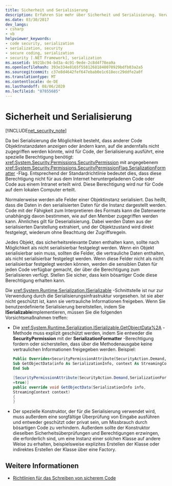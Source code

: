 ```yaml
---
title: Sicherheit und Serialisierung
description: Erfahren Sie mehr über Sicherheit und Serialisierung. Verwenden Sie securityberechtigung mit dem angegebenen Flag "SerializationFormatter", um Objektinstanzdaten anzuzeigen oder zu ändern.
ms.date: 03/30/2017
dev_langs:
- csharp
- vb
helpviewer_keywords:
- code security, serialization
- serialization, security
- secure coding, serialization
- security [.NET Framework], serialization
ms.assetid: b921bc94-bd3a-4c91-9ede-2c8d4f78ea9a
ms.openlocfilehash: 393e334e8165f55812681848070929bdfb03a2a5
ms.sourcegitcommit: c37e8d4642fef647ebab0e1c618ecc29ddfe2a0f
ms.translationtype: MT
ms.contentlocale: de-DE
ms.lasthandoff: 08/06/2020
ms.locfileid: "87855685"
---
```

# <a name="security-and-serialization"></a>Sicherheit und Serialisierung

[!INCLUDE[net_security_note](../../../includes/net-security-note-md.md)]

Da bei Serialisierung die Möglichkeit besteht, dass anderer Code Objektinstanzdaten anzeigen oder ändern kann, auf die andernfalls nicht zugegriffen werden könnte, wird für Code, der Serialisierung ausführt, eine spezielle Berechtigung benötigt: <xref:System.Security.Permissions.SecurityPermission> mit angegebenem <xref:System.Security.Permissions.SecurityPermissionFlag.SerializationFormatter> -Flag. Entsprechend der Standardrichtlinie bedeutet dies, dass diese Berechtigung nicht für aus dem Internet heruntergeladenen Code oder Code aus einem Intranet erteilt wird. Diese Berechtigung wird nur für Code auf dem lokalen Computer erteilt.  
  
 Normalerweise werden alle Felder einer Objektinstanz serialisiert. Das heißt, dass die Daten in den serialisierten Daten für die Instanz dargestellt werden. Code mit der Fähigkeit zum Interpretieren des Formats kann die Datenwerte unabhängig davon bestimmen, wie auf den Member zugegriffen werden kann. Ähnliches gilt für Deserialisierung. Dabei werden Daten aus der serialisierten Darstellung extrahiert, und der Objektzustand wird direkt festgelegt, wiederum ohne Beachtung der Zugriffsregeln.  
  
 Jedes Objekt, das sicherheitsrelevante Daten enthalten kann, sollte nach Möglichkeit als nicht serialisierbar festgelegt werden. Wenn ein Objekt serialisierbar sein muss, sollten die Felder, die vertrauliche Daten enthalten, als nicht serialisierbar festgelegt werden. Wenn diese Felder nicht als nicht serialisierbar festgelegt werden können, werden die sensiblen Daten für jeden Code verfügbar gemacht, der über die Berechtigung zum Serialisieren verfügt. Stellen Sie sicher, dass kein bösartiger Code diese Berechtigung erhalten kann.  
  
 Die <xref:System.Runtime.Serialization.ISerializable> -Schnittstelle ist nur zur Verwendung durch die Serialisierungsinfrastruktur vorgesehen. Ist sie aber nicht geschützt ist, kann sie vertrauliche Informationen freigeben. Wenn Sie benutzerdefinierte Serialisierung bereitstellen, indem Sie **ISerializable**implementieren, müssen Sie die folgenden Vorsichtsmaßnahmen treffen:  
  
- Die <xref:System.Runtime.Serialization.ISerializable.GetObjectData%2A> -Methode muss explizit geschützt werden, indem Sie entweder die **SecurityPermission** mit der **SerializationFormatter** -Berechtigung fordern oder sicherstellen, dass über die Methodenausgabe keine vertraulichen Informationen freigegeben werden. Beispiel:  
  
    ```vb  
    Public Overrides<SecurityPermissionAttribute(SecurityAction.Demand, SerializationFormatter := True)>  _  
    Sub GetObjectData(info As SerializationInfo, context As StreamingContext)  
    End Sub  
    ```  
  
    ```csharp  
    [SecurityPermissionAttribute(SecurityAction.Demand,SerializationFormatter
    =true)]  
    public override void GetObjectData(SerializationInfo info,
    StreamingContext context)  
    {  
    }  
    ```  
  
- Der spezielle Konstruktor, der für die Serialisierung verwendet wird, muss außerdem eine sorgfältige Überprüfung von Eingabe ausführen und entweder geschützt oder privat sein, um Missbrauch durch bösartigen Code zu verhindern. Außerdem sollte der Konstruktor dieselben Sicherheitsüberprüfungen und Berechtigungen erzwingen, die erforderlich sind, um eine Instanz einer solchen Klasse auf andere Weise zu erhalten, beispielsweise explizites Erstellen der Klasse oder indirektes Erstellen der Klasse über eine Factory.  
  
## <a name="see-also"></a>Weitere Informationen

- [Richtlinien für das Schreiben von sicherem Code](../../standard/security/secure-coding-guidelines.md)
